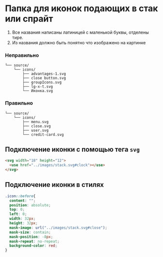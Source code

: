 # Папка для иконок подающих в стак или спрайт

1. Все названия написаны латиницей с маленькой буквы, отделены тире. 
2. Из названия должно быть понятно что изображено на картинке

### Неправильно
```shell
└── source/
    └── icons/
        ├── advantages-1.svg
        ├── close button.svg
        ├── groupIcons.svg
        ├── lg-x-t.svg
        └── Иконка.svg
```
### Правильно
```shell
└── source/
    └── icons/
        ├── menu.svg
        ├── close.svg
        ├── user.svg
        └── credit-card.svg
```

## Подключение иконки с помощью тега `svg`
```html
<svg width="18" height="12">
  <use href="../images/stack.svg#clock"></use>
</svg>
```

## Подключение иконки в стилях
```css
.icon::before{
  content: "";
  position: absolute;
  top: 0;
  left: 0;
  width: 32px;
  height: 32px;
  mask-image: url("../images/stack.svg#close");
  mask-size: contain;
  mask-position: -8px;
  mask-repeat: no-repeat;
  background-color: red;
}
```
